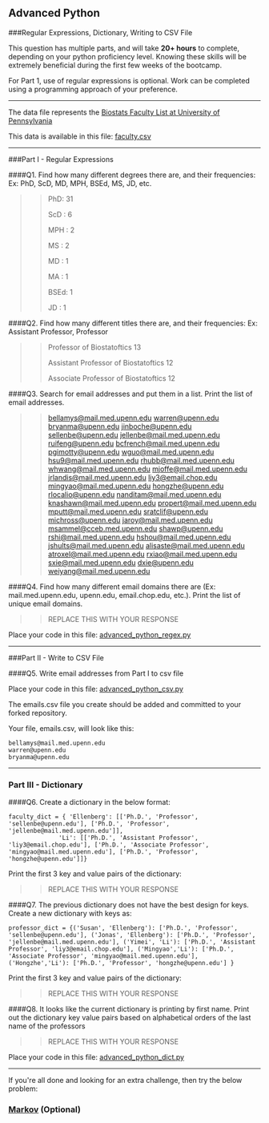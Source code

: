 ## Advanced Python    

###Regular Expressions, Dictionary, Writing to CSV File  

This question has multiple parts, and will take **20+ hours** to complete, depending on your python proficiency level.  Knowing these skills will be extremely beneficial during the first few weeks of the bootcamp.

For Part 1, use of regular expressions is optional.  Work can be completed using a programming approach of your preference. 

---

The data file represents the [Biostats Faculty List at University of Pennsylvania](http://www.med.upenn.edu/cceb/biostat/faculty.shtml)

This data is available in this file:  [faculty.csv](python/faculty.csv)

--- 

###Part I - Regular Expressions  


####Q1. Find how many different degrees there are, and their frequencies: Ex:  PhD, ScD, MD, MPH, BSEd, MS, JD, etc.

>>  PhD: 31
>>
>>  ScD : 6
>>    
>>  MPH : 2
>>   
>>  MS  : 2
>>   
>> MD  : 1
>>  
>>  MA  : 1
>>  
>>  BSEd: 1
>>   
>>  JD  : 1


####Q2. Find how many different titles there are, and their frequencies:  Ex:  Assistant Professor, Professor

>> Professor of Biostatoftics           13
>>
>> Assistant Professor of Biostatoftics 12
>>
>> Associate Professor of Biostatoftics 12


####Q3. Search for email addresses and put them in a list.  Print the list of email addresses.

>>  bellamys@mail.med.upenn.edu
>>  warren@upenn.edu
>>  bryanma@upenn.edu
>>  jinboche@upenn.edu
>>  sellenbe@upenn.edu
>>  jellenbe@mail.med.upenn.edu
>>  ruifeng@upenn.edu
>>  bcfrench@mail.med.upenn.edu
>>  pgimotty@upenn.edu
>>  wguo@mail.med.upenn.edu
>>  hsu9@mail.med.upenn.edu
>>  rhubb@mail.med.upenn.edu
>>  whwang@mail.med.upenn.edu
>>  mjoffe@mail.med.upenn.edu
>>  jrlandis@mail.med.upenn.edu
>>  liy3@email.chop.edu
>>  mingyao@mail.med.upenn.edu
>>  hongzhe@upenn.edu
>>  rlocalio@upenn.edu
>>  nanditam@mail.med.upenn.edu
>>  knashawn@mail.med.upenn.edu
>>  propert@mail.med.upenn.edu
>>  mputt@mail.med.upenn.edu
>>  sratclif@upenn.edu
>>  michross@upenn.edu
>>  jaroy@mail.med.upenn.edu
>>  msammel@cceb.med.upenn.edu
>>  shawp@upenn.edu
>>  rshi@mail.med.upenn.edu
>>  hshou@mail.med.upenn.edu
>>  jshults@mail.med.upenn.edu
>>  alisaste@mail.med.upenn.edu
>>  atroxel@mail.med.upenn.edu
>>  rxiao@mail.med.upenn.edu
>>  sxie@mail.med.upenn.edu
>>  dxie@upenn.edu
>>  weiyang@mail.med.upenn.edu


####Q4. Find how many different email domains there are (Ex:  mail.med.upenn.edu, upenn.edu, email.chop.edu, etc.).  Print the list of unique email domains.

>> REPLACE THIS WITH YOUR RESPONSE

Place your code in this file: [advanced_python_regex.py](python/advanced_python_regex.py)

---

###Part II - Write to CSV File

####Q5.  Write email addresses from Part I to csv file

Place your code in this file: [advanced_python_csv.py](python/advanced_python_csv.py)

The emails.csv file you create should be added and committed to your forked repository.

Your file, emails.csv, will look like this:
```
bellamys@mail.med.upenn.edu
warren@upenn.edu
bryanma@upenn.edu
```

---

### Part III - Dictionary

####Q6.  Create a dictionary in the below format:
```
faculty_dict = { 'Ellenberg': [['Ph.D.', 'Professor', 'sellenbe@upenn.edu'], ['Ph.D.', 'Professor', 'jellenbe@mail.med.upenn.edu']],
              'Li': [['Ph.D.', 'Assistant Professor', 'liy3@email.chop.edu'], ['Ph.D.', 'Associate Professor', 'mingyao@mail.med.upenn.edu'], ['Ph.D.', 'Professor', 'hongzhe@upenn.edu']]}
```
Print the first 3 key and value pairs of the dictionary:

>> REPLACE THIS WITH YOUR RESPONSE

####Q7.  The previous dictionary does not have the best design for keys.  Create a new dictionary with keys as:

```
professor_dict = {('Susan', 'Ellenberg'): ['Ph.D.', 'Professor', 'sellenbe@upenn.edu'], ('Jonas', 'Ellenberg'): ['Ph.D.', 'Professor', 'jellenbe@mail.med.upenn.edu'], ('Yimei', 'Li'): ['Ph.D.', 'Assistant Professor', 'liy3@email.chop.edu'], ('Mingyao','Li'): ['Ph.D.', 'Associate Professor', 'mingyao@mail.med.upenn.edu'], ('Hongzhe','Li'): ['Ph.D.', 'Professor', 'hongzhe@upenn.edu'] }
```

Print the first 3 key and value pairs of the dictionary:

>> REPLACE THIS WITH YOUR RESPONSE

####Q8.  It looks like the current dictionary is printing by first name.  Print out the dictionary key value pairs based on alphabetical orders of the last name of the professors

>> REPLACE THIS WITH YOUR RESPONSE

Place your code in this file: [advanced_python_dict.py](python/advanced_python_dict.py)

--- 

If you're all done and looking for an extra challenge, then try the below problem:  

### [Markov](python/markov.py) (Optional)

